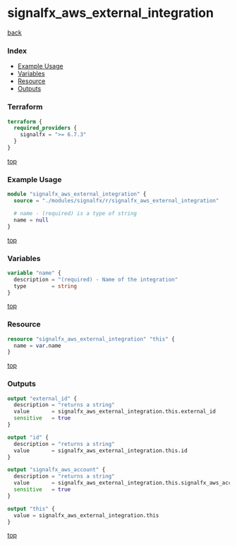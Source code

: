 # signalfx_aws_external_integration

[back](../signalfx.md)

### Index

- [Example Usage](#example-usage)
- [Variables](#variables)
- [Resource](#resource)
- [Outputs](#outputs)

### Terraform

```terraform
terraform {
  required_providers {
    signalfx = ">= 6.7.3"
  }
}
```

[top](#index)

### Example Usage

```terraform
module "signalfx_aws_external_integration" {
  source = "./modules/signalfx/r/signalfx_aws_external_integration"

  # name - (required) is a type of string
  name = null
}
```

[top](#index)

### Variables

```terraform
variable "name" {
  description = "(required) - Name of the integration"
  type        = string
}
```

[top](#index)

### Resource

```terraform
resource "signalfx_aws_external_integration" "this" {
  name = var.name
}
```

[top](#index)

### Outputs

```terraform
output "external_id" {
  description = "returns a string"
  value       = signalfx_aws_external_integration.this.external_id
  sensitive   = true
}

output "id" {
  description = "returns a string"
  value       = signalfx_aws_external_integration.this.id
}

output "signalfx_aws_account" {
  description = "returns a string"
  value       = signalfx_aws_external_integration.this.signalfx_aws_account
  sensitive   = true
}

output "this" {
  value = signalfx_aws_external_integration.this
}
```

[top](#index)